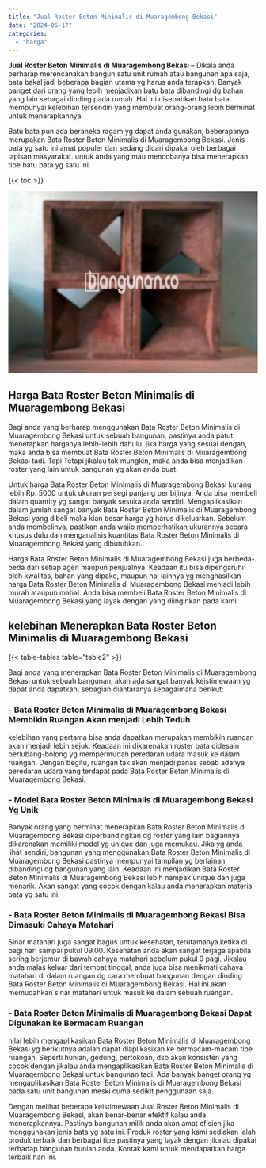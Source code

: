 ```yaml
---
title: "Jual Roster Beton Minimalis di Muaragembong Bekasi"
date: "2024-06-17"
categories: 
  - "harga"
---
```


**Jual Roster Beton Minimalis di Muaragembong Bekasi** – Dikala anda berharap merencanakan bangun satu unit rumah atau bangunan apa saja, bata bakal jadi beberapa bagian utama yg harus anda terapkan. Banyak banget dari orang yang lebih menjadikan batu bata dibandingi dg bahan yang lain sebagai dinding pada rumah. Hal ini disebabkan batu bata mempunyai kelebihan tersendiri yang membuat orang-orang lebih berminat untuk menerapkannya.

Batu bata pun ada beraneka ragam yg dapat anda gunakan, beberapanya merupakan Bata Roster Beton Minimalis di Muaragembong Bekasi. Jenis bata yg satu ini amat populer dan sedang dicari dipakai oleh berbagai lapisan masyarakat. untuk anda yang mau mencobanya bisa menerapkan tipe batu bata yg satu ini.

{{< toc >}}

![Jual Roster Beton Minimalis di Muaragembong Bekasi](/images/bata-roster-minimalis-34.png)

## Harga Bata Roster Beton Minimalis di Muaragembong Bekasi

Bagi anda yang berharap menggunakan Bata Roster Beton Minimalis di Muaragembong Bekasi untuk sebuah bangunan, pastinya anda patut menetapkan harganya lebih-lebih dahulu. jika harga yang sesuai dengan, maka anda bisa membuat Bata Roster Beton Minimalis di Muaragembong Bekasi tadi. Tapi Tetapi jikalau tak mungkin, maka anda bisa menjadikan roster yang lain untuk bangunan yg akan anda buat.

Untuk harga Bata Roster Beton Minimalis di Muaragembong Bekasi kurang lebih Rp. 5000 untuk ukuran persegi panjang per bijinya. Anda bisa membeli dalam quantity yg sangat banyak sesuka anda sendiri. Mengaplikasikan dalam jumlah sangat banyak Bata Roster Beton Minimalis di Muaragembong Bekasi yang dibeli maka kian besar harga yg harus dikeluarkan. Sebelum anda membelinya, pastikan anda wajib memperhatikan ukurannya secara khusus dulu dan menganalisis kuantitas Bata Roster Beton Minimalis di Muaragembong Bekasi yang dibutuhkan.

Harga Bata Roster Beton Minimalis di Muaragembong Bekasi juga berbeda-beda dari setiap agen maupun penjualnya. Keadaan itu bisa dipengaruhi oleh kwalitas, bahan yang dipake, maupun hal lainnya yg menghasilkan harga Bata Roster Beton Minimalis di Muaragembong Bekasi menjadi lebih murah ataupun mahal. Anda bisa membeli Bata Roster Beton Minimalis di Muaragembong Bekasi yang layak dengan yang diinginkan pada kami.

## kelebihan Menerapkan Bata Roster Beton Minimalis di Muaragembong Bekasi

{{< table-tables table="table2" >}}

Bagi anda yang menerapkan Bata Roster Beton Minimalis di Muaragembong Bekasi untuk sebuah bangunan, akan ada sangat banyak keistimewaan yg dapat anda dapatkan, sebagian diantaranya sebagaimana berikut:

### \- Bata Roster Beton Minimalis di Muaragembong Bekasi Membikin Ruangan Akan menjadi Lebih Teduh

kelebihan yang pertama bisa anda dapatkan merupakan membikin ruangan akan menjadi lebih sejuk. Keadaan ini dikarenakan roster bata didesain berlubang-bolong yg mempermudah peredaran udara masuk ke dalam ruangan. Dengan begitu, ruangan tak akan menjadi panas sebab adanya peredaran udara yang terdapat pada Bata Roster Beton Minimalis di Muaragembong Bekasi.

### \- Model Bata Roster Beton Minimalis di Muaragembong Bekasi Yg Unik

Banyak orang yang berminat menerapkan Bata Roster Beton Minimalis di Muaragembong Bekasi diperbandingkan dg roster yang lain bagiannya dikarenakan memiliki model yg unique dan juga memukau. Jika yg anda lihat sendiri, bangunan yang menggunakan Bata Roster Beton Minimalis di Muaragembong Bekasi pastinya mempunyai tampilan yg berlainan dibandingi dg bangunan yang lain. Keadaan ini menjadikan Bata Roster Beton Minimalis di Muaragembong Bekasi lebih nampak unique dan juga menarik. Akan sangat yang cocok dengan kalau anda menerapkan material bata yg satu ini.

### \- Bata Roster Beton Minimalis di Muaragembong Bekasi Bisa Dimasuki Cahaya Matahari

Sinar matahari juga sangat bagus untuk kesehatan, terutamanya ketika di pagi hari sampai pukul 09.00. Kesehatan anda akan sangat terjaga apabila sering berjemur di bawah cahaya matahari sebelum pukul 9 pagi. Jikalau anda malas keluar dari tempat tinggal, anda juga bisa menikmati cahaya matahari di dalam ruangan dg cara membuat bangunan dengan dinding Bata Roster Beton Minimalis di Muaragembong Bekasi. Hal ini akan memudahkan sinar matahari untuk masuk ke dalam sebuah ruangan.

### \- Bata Roster Beton Minimalis di Muaragembong Bekasi Dapat Digunakan ke Bermacam Ruangan

nilai lebih mengaplikasikan Bata Roster Beton Minimalis di Muaragembong Bekasi yg berikutnya adalah dapat diaplikasikan ke bermacam-macam tipe ruangan. Seperti hunian, gedung, pertokoan, dsb akan konsisten yang cocok dengan jikalau anda mengaplikasikan Bata Roster Beton Minimalis di Muaragembong Bekasi untuk bangunan tadi. Ada banyak banget orang yg mengaplikasikan Bata Roster Beton Minimalis di Muaragembong Bekasi pada satu unit bangunan meski cuma sedikit penggunaan saja.

Dengan melihat beberapa keistimewaan Jual Roster Beton Minimalis di Muaragembong Bekasi, akan benar-benar efektif kalau anda menerapkannya. Pastinya bangunan milik anda akan amat efisien jika menggunakan jenis bata yg satu ini. Produk roster yang kami sediakan ialah produk terbaik dan berbagai tipe pastinya yang layak dengan jikalau dipakai terhadap bangunan hunian anda. Kontak kami untuk mendapatkan harga terbaik hari ini.

